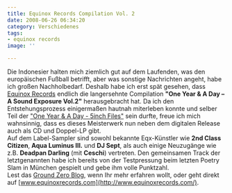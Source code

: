 ```yaml
---
title: Equinox Records Compilation Vol. 2
date: 2008-06-26 06:34:20
category: Verschiedenes
tags:
- equinox records
image: ''

---
```


Die Indonesier halten mich ziemlich gut auf dem Laufenden, was den europäischen Fußball betrifft, aber was sonstige Nachrichten angeht, habe ich großen Nachholbedarf. Deshalb habe ich erst spät gesehen, dass [Equinox Records](http://www.e-q-x.net) endlich die langersehnte Compilation **"One Year & A Day – A Sound Exposure Vol.2"** herausgebracht hat. Da ich den Entstehungsprozess einigermaßen hautnah miterleben konnte und selber Teil der ["One Year & A Day - 5inch Files"](http://www.e-q-x.net/eqx013/eqx013.htm) sein durfte, freue ich mich wahnsinnig, dass es dieses Meisterwerk nun neben dem digitalen Release auch als CD und Doppel-LP gibt.  
Auf dem Label-Sampler sind sowohl bekannte Eqx-Künstler wie **2nd Class Citizen**, **Aqua Luminus III.** und **DJ Sept**, als auch einige Neuzugänge wie z.B. **Deadpan Darling** (mit **Ceschi**) vertreten. Den gemeinsamen Track der letztgenannten habe ich bereits von der Testpressung beim letzten Poetry Slam in München gespielt und gebe ihm volle Punktzahl.  
Lest das [Ground Zero Blog](http://www.the-groundzero.com/2008/06/15/one-year-a-day-a-sound-exposure-vol2/), wenn Ihr mehr erfahren wollt, oder geht direkt auf [www.equinoxrecords.com](http://www.equinoxrecords.com/).
